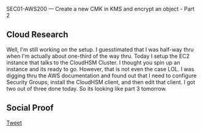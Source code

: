 <!-- This is a template you can use for quick progress days. It removes a lot of the steps we encourage you to share in the longer template 000-DAY-ARTICLE-LONG-TEMPLATE.MD-->

SEC01-AWS200 — Create a new CMK in KMS and encrypt an object - Part 2

## Cloud Research

Well, I'm still working on the setup. I guesstimated that I was half-way thru when I'm actually about one-third of the way thru. Today I setup the EC2 instance that talks to the CloudHSM Cluster. I thought you spin up an instance and its ready to go. However, that is not even the case LOL. I was digging thru the AWS documentation and found out that I need to configure Security Groups, install the CloudHSM client, and then edit that client. I got two out of three done today. So its looking like part 3 tomorrow.

## Social Proof

[Tweet](https://twitter.com/harristha1/status/1311920255443308544?s=20)
